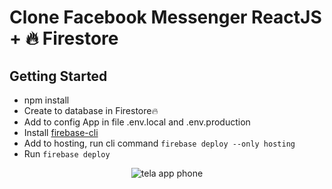 <p align="center">
<h1>Clone Facebook Messenger ReactJS + 🔥 Firestore</h1>
</p>
<p>
<h2>Getting Started </h2>
</p>
<ul>
  <li>npm install</li>
  <li>Create to database in Firestore🔥</li>
  <li>Add to config App in file .env.local and .env.production</li>
  <li>Install <a href="https://firebase.google.com/docs/hosting/quickstart?hl=pt-br" target="_blank">firebase-cli</a></li>
  <li>Add to hosting, run cli command <code>firebase deploy --only hosting</code> </li>
  <li>Run <code>firebase deploy</code></li>
</ul>  
<p align="center">
<img src="https://user-images.githubusercontent.com/729786/101971351-8a748480-3c0f-11eb-96ed-8267f8b6d93e.gif" alt="tela app phone" />
</p>
